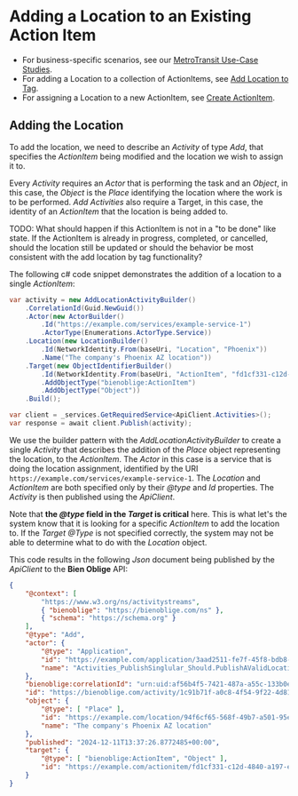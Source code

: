 # Adding a Location to an Existing Action Item

* For business-specific scenarios, see our [MetroTransit Use-Case Studies](./MetroTransit/README.md).
* For adding a Location to a collection of ActionItems, see [Add Location to Tag](./add-location-to-tag.md).
* For assigning a Location to a new ActionItem, see [Create ActionItem](./create-actionitem.md).

## Adding the Location

To add the location, we need to describe an *Activity* of type *Add*, that specifies the *ActionItem* being modified and the location we wish to assign it to.

Every *Activity* requires an *Actor* that is performing the task and an *Object*, in this case, the *Object* is the *Place* identifying the location where the work is to be performed. *Add Activities* also require a Target, in this case, the identity of an *ActionItem* that the location is being added to.

TODO: What should happen if this ActionItem is not in a "to be done" like state. If the ActionItem is already in progress, completed, or cancelled, should the location still be updated or should the behavior be most consistent with the add location by tag functionality?

The following c# code snippet demonstrates the addition of a location to a single *ActionItem*:

```csharp
var activity = new AddLocationActivityBuilder()
    .CorrelationId(Guid.NewGuid())
    .Actor(new ActorBuilder()
        .Id("https://example.com/services/example-service-1")
        .ActorType(Enumerations.ActorType.Service))
    .Location(new LocationBuilder()
        .Id(NetworkIdentity.From(baseUri, "Location", "Phoenix"))
        .Name("The company's Phoenix AZ location"))
    .Target(new ObjectIdentifierBuilder()
        .Id(NetworkIdentity.From(baseUri, "ActionItem", "fd1cf331-c12d-4840-a197-ea2b08ddd240"))
        .AddObjectType("bienoblige:ActionItem")
        .AddObjectType("Object"))
    .Build();

var client = _services.GetRequiredService<ApiClient.Activities>();
var response = await client.Publish(activity);
```

We use the builder pattern with the *AddLocationActivityBuilder* to create a single *Activity* that describes the addition of the *Place* object representing the location, to the *ActionItem*. The *Actor* in this case is a service that is doing the location assignment, identified by the URI `https://example.com/services/example-service-1`. The *Location* and *ActionItem* are both specified only by their *@type* and *Id* properties. The *Activity* is then published using the *ApiClient*.

Note that **the *@type* field in the *Target* is critical** here. This is what let's the system know that it is looking for a specific *ActionItem* to add the location to. If the *Target @Type* is not specified correctly, the system may not be able to determine what to do with the *Location* object.

This code results in the following *Json* document being published by the *ApiClient* to the **Bien Oblige** API:

```json
{
    "@context": [
        "https://www.w3.org/ns/activitystreams",
        { "bienoblige": "https://bienoblige.com/ns" },
        { "schema": "https://schema.org" }
    ],
    "@type": "Add",
    "actor": {
        "@type": "Application",
        "id": "https://example.com/application/3aad2511-fe7f-45f8-bdb8-4abe2ba8873f",
        "name": "Activities_PublishSinglular_Should.PublishAValidLocationAssignmentMessage"
    },
    "bienoblige:correlationId": "urn:uid:af56b4f5-7421-487a-a55c-133b0efce228",
    "id": "https://bienoblige.com/activity/1c91b71f-a0c8-4f54-9f22-4d81269d4585",
    "object": {
        "@type": [ "Place" ],
        "id": "https://example.com/location/94f6cf65-568f-49b7-a501-95e5e9371c6a",
        "name": "The company's Phoenix AZ location"
    },
    "published": "2024-12-11T13:37:26.8772485+00:00",
    "target": {
        "@type": [ "bienoblige:ActionItem", "Object" ],
        "id": "https://example.com/actionitem/fd1cf331-c12d-4840-a197-ea2b08ddd240"
    }
}
```
